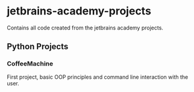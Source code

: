 # jetbrains-academy-projects
Contains all code created from the jetbrains academy projects.
## Python Projects
### CoffeeMachine
First project, basic OOP principles and command line interaction with the user. 
